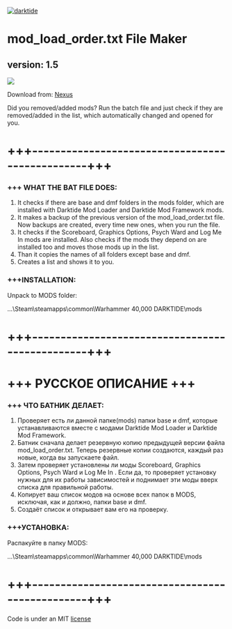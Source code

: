 [![darktide](https://global-uploads.webflow.com/6346a2e14dce674426be40ac/637f9b5a8de2a3c4122f0291_6346ea11b9acfa58c8f5a014_Darktide_Logo_2022-2.png)](https://www.playdarktide.com)

# mod_load_order.txt File Maker

## version: 1.5

![](https://staticdelivery.nexusmods.com/mods/4943/images/headers/139_1681938046.jpg)

Download from: [Nexus](https://www.nexusmods.com/warhammer40kdarktide/mods/139)

Did you removed/added mods? Run the batch file and just check if they are removed/added in the list, which automatically changed and opened for you.
# +++------------------------------------------------+++

### +++ WHAT THE BAT FILE DOES:
1. It checks if there are base and dmf folders in the mods folder,
   ﻿which are installed with Darktide Mod Loader and Darktide Mod Framework mods.
2. It makes a backup of the previous version of the mod_load_order.txt file.
   ﻿Now backups are created, every time new ones, when you run the file.
3. It checks if the Scoreboard, Graphics Options, Psych Ward and Log Me In mods are installed.
   ﻿Also checks if the mods they depend on are installed too and moves those mods up in the list.
4. Than it copies the names of all folders except base and dmf.
5. Creates a list and shows it to you.

### +++INSTALLATION:

Unpack to MODS folder:

...\Steam\steamapps\common\Warhammer 40,000 DARKTIDE\mods

# +++------------------------------------------------+++

# +++ РУССКОЕ ОПИСАНИЕ +++

### +++ ЧТО БАТНИК ДЕЛАЕТ:
1. Проверяет есть ли данной папке(mods) папки base и dmf,
   ﻿которые устанавливаются вместе с модами Darktide Mod Loader и Darktide Mod Framework.
2. Батник сначала делает резервную копию предыдущей версии файла mod_load_order.txt.
   ﻿Теперь резервные копии создаются, каждый раз новые, когда вы запускаете файл.
3. Затем проверяет установлены ли моды Scoreboard﻿, Graphics Options﻿, Psych Ward﻿ и Log Me In﻿ .
   ﻿Если да, то проверяет установку нужных для их работы зависимостей
   ﻿и поднимает эти моды вверх списка для правильной работы.
4. Копирует ваш список модов на основе всех папок в MODS, исключая, как и должно, папки base и dmf.
5. Создаёт список и открывает вам его на проверку.

### +++УСТАНОВКА:

Распакуйте в папку MODS:

...\Steam\steamapps\common\Warhammer 40,000 DARKTIDE\mods

# +++------------------------------------------------+++

Code is under an MIT [license](LICENSE)
